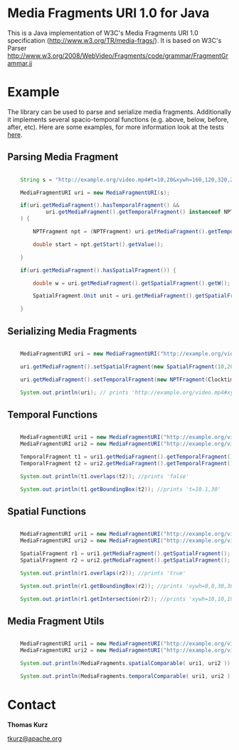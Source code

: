 Media Fragments URI 1.0 for Java
=================================

This is a Java implementation of W3C's Media Fragments URI 1.0 specification (http://www.w3.org/TR/media-frags/).
It is based on W3C's Parser http://www.w3.org/2008/WebVideo/Fragments/code/grammar/FragmentGrammar.jj

Example
=======

The library can be used to parse and serialize media fragments. Additionally it implements several spacio-temporal
functions (e.g. above, below, before, after, etc). Here are some examples, for more information look at the
tests [here](src/test/java/com/github/tkurz/media/fragments).

Parsing Media Fragment
----------------------

```java

    String s = "http://example.org/video.mp4#t=10,20&xywh=160,120,320,240";

    MediaFragmentURI uri = new MediaFragmentURI(s);

    if(uri.getMediaFragment().hasTemporalFragment() &&
            uri.getMediaFragment().getTemporalFragment() instanceof NPTFragment
    ) {

        NPTFragment npt = (NPTFragment) uri.getMediaFragment().getTemporalFragment();

        double start = npt.getStart().getValue();

    }

    if(uri.getMediaFragment().hasSpatialFragment()) {

        double w = uri.getMediaFragment().getSpatialFragment().getW();

        SpatialFragment.Unit unit = uri.getMediaFragment().getSpatialFragment().getUnit();

    }

```

Serializing Media Fragments
---------------------------

```java

    MediaFragmentURI uri = new MediaFragmentURI("http://example.org/video.mp4");

    uri.getMediaFragment().setSpatialFragment(new SpatialFragment(10,20,30,40));

    uri.getMediaFragment().setTemporalFragment(new NPTFragment(Clocktime.ZERO,new Clocktime(10)));

    System.out.println(uri); // prints 'http://example.org/video.mp4#xywh=10,20,30,40&t=,10'

```

Temporal Functions
------------------

```java

    MediaFragmentURI uri1 = new MediaFragmentURI("http://example.org/video.mp4#t=10.1,10");
    MediaFragmentURI uri2 = new MediaFragmentURI("http://example.org/video.mp4#t=20,30");

    TemporalFragment t1 = uri1.getMediaFragment().getTemporalFragment();
    TemporalFragment t2 = uri2.getMediaFragment().getTemporalFragment();

    System.out.println(t1.overlaps(t2)); //prints 'false'

    System.out.println(t1.getBoundingBox(t2)); //prints 't=10.1,30'

```

Spatial Functions
------------------

```java

    MediaFragmentURI uri1 = new MediaFragmentURI("http://example.org/video.mp4#xywh=0,0,20,20");
    MediaFragmentURI uri2 = new MediaFragmentURI("http://example.org/video.mp4#xywh=10,10,20,20");

    SpatialFragment r1 = uri1.getMediaFragment().getSpatialFragment();
    SpatialFragment r2 = uri2.getMediaFragment().getSpatialFragment();

    System.out.println(r1.overlaps(r2)); //prints 'true'

    System.out.println(r1.getBoundingBox(r2)); //prints 'xywh=0,0,30,30'

    System.out.println(r1.getIntersection(r2)); //prints 'xywh=10,10,10,10'

```

Media Fragment Utils
--------------------

```java

    MediaFragmentURI uri1 = new MediaFragmentURI("http://example.org/video.mp4#t=10,20&xywh=0,0,20,20");
    MediaFragmentURI uri2 = new MediaFragmentURI("http://example.org/video.mp4#t=30,40&xywh=percent:10,10,20,20");

    System.out.println(MediaFragments.spatialComparable( uri1, uri2 )); //returns 'false'

    System.out.println(MediaFragments.temporalComparable( uri1, uri2 )); //returns 'true'

```

Contact
=======

**Thomas Kurz**

tkurz@apache.org

